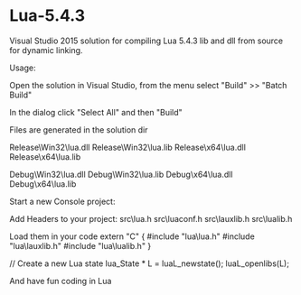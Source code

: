 # Lua-5.4.3
Visual Studio 2015 solution for compiling Lua 5.4.3 lib and dll from source for dynamic linking.

Usage:

Open the solution in Visual Studio, from the menu select "Build" >> "Batch Build"

In the dialog click "Select All" and then "Build"

Files are generated in the solution dir

Release\Win32\lua.dll
Release\Win32\lua.lib
Release\x64\lua.dll
Release\x64\lua.lib

Debug\Win32\lua.dll
Debug\Win32\lua.lib
Debug\x64\lua.dll
Debug\x64\lua.lib

Start a new Console project:

Add Headers to your project:
src\lua.h
src\luaconf.h
src\lauxlib.h
src\lualib.h

Load them in your code
extern "C" {
	#include "lua\lua.h"
	#include "lua\lauxlib.h"
	#include "lua\lualib.h"
}

// Create a new Lua state
lua_State * L = luaL_newstate();
luaL_openlibs(L);
  
And have fun coding in Lua







